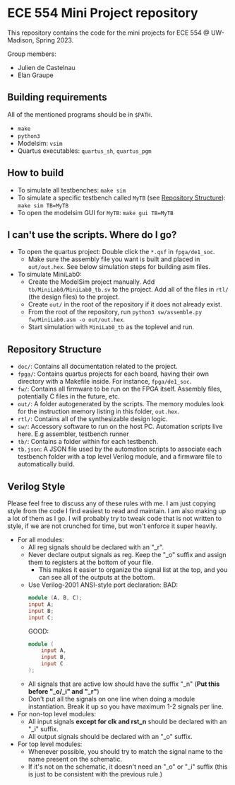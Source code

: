 # ECE 554 Mini Project repository

This repository contains the code for the mini projects for ECE 554 @ UW-Madison, Spring 2023.

Group members:

* Julien de Castelnau
* Elan Graupe

## Building requirements

All of the mentioned programs should be in `$PATH`.

* `make`
* `python3`
* Modelsim: `vsim`
* Quartus executables: `quartus_sh`, `quartus_pgm`

## How to build

* To simulate all testbenches: `make sim`
* To simulate a specific testbench called `MyTB` (see [Repository Structure](#repository-structure)): `make sim TB=MyTB`
* To open the modelsim GUI for `MyTB`: `make gui TB=MyTB`

## I can't use the scripts. Where do I go?

* To open the quartus project: Double click the `*.qsf` in `fpga/de1_soc`.
    * Make sure the assembly file you want is built and placed in `out/out.hex`. See below simulation steps for building asm files.
* To simulate MiniLab0:
    * Create the ModelSim project manually. Add `tb/MiniLab0/MiniLab0_tb.sv` to the project. Add all of the files in `rtl/` (the design files) to the project.
    * Create `out/` in the root of the repository if it does not already exist.
    * From the root of the repository, run `python3 sw/assemble.py fw/MiniLab0.asm -o out/out.hex`.
    * Start simulation with `MiniLab0_tb` as the toplevel and run.


## Repository Structure

* `doc/`: Contains all documentation related to the project.
* `fpga/`: Contains quartus projects for each board, having their own directory with a Makefile inside. For instance, `fpga/de1_soc`.
* `fw/`: Contains all firmware to be run on the FPGA itself. Assembly files, potentially C files in the future, etc.
* `out/`: A folder autogenerated by the scripts. The memory modules look for the instruction memory listing in this folder, `out.hex`.
* `rtl/`: Contains all of the synthesizable design logic.
* `sw/`: Accessory software to run on the host PC. Automation scripts live here. E.g assembler, testbench runner
* `tb/`: Contains a folder within for each testbench.
* `tb.json`: A JSON file used by the automation scripts to associate each testbench folder with a top level Verilog module, and a firmware file to automatically build.



## Verilog Style

Please feel free to discuss any of these rules with me. I am just copying style from the code I find easiest to read and maintain. I am also making up a lot of them as I go. I will probably try to tweak code that is not written to style, if we are not crunched for time, but won't enforce it super heavily.

* For all modules:
    * All reg signals should be declared with an "_r".
    * Never declare output signals as reg. Keep the "_o" suffix and assign them to registers at the bottom of your file.
        * This makes it easier to organize the signal list at the top, and you can see all of the outputs at the bottom.
    * Use Verilog-2001 ANSI-style port declaration:
        BAD: 
        ```verilog
        module (A, B, C);
        input A;
        input B;
        input C;
        ```
        GOOD:
        ```verilog
        module (
            input A,
            input B,
            input C
        );
        ```
    * All signals that are active low should have the suffix "_n" (**Put this before "_o/_i" and "_r"**)
    * Don't put all the signals on one line when doing a module instantiation. Break it up so you have maximum 1-2 signals per line. 
* For non-top level modules:
    * All input signals **except for clk and rst_n** should be declared with an "_i" suffix.
    * All output signals should be declared with an "_o" suffix.
* For top level modules:
    * Whenever possible, you should try to match the signal name to the name present on the schematic.
    * If it's not on the schematic, it doesn't need an "_o" or "_i" suffix (this is just to be consistent with the previous rule.)